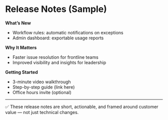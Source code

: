 # Release Notes (Sample)

**What’s New**  
- Workflow rules: automatic notifications on exceptions  
- Admin dashboard: exportable usage reports  

**Why It Matters**  
- Faster issue resolution for frontline teams  
- Improved visibility and insights for leadership  

**Getting Started**  
- 3-minute video walkthrough  
- Step-by-step guide (link here)  
- Office hours invite (optional)  

---

✅ These release notes are short, actionable, and framed around customer value — not just technical changes.  
